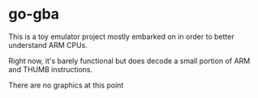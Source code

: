 # go-gba

This is a toy emulator project mostly embarked on in order to better understand ARM CPUs.

Right now, it's barely functional but does decode a small portion of ARM and THUMB instructions.

There are no graphics at this point

